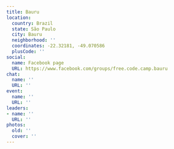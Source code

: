 ```yaml
---
title: Bauru
location:
  country: Brazil
  state: São Paulo
  city: Bauru
  neighborhood: ''
  coordinates: -22.32181, -49.070586
  plusCode: ''
social:
  name: Facebook page
  URL: https://www.facebook.com/groups/free.code.camp.bauru
chat:
  name: ''
  URL: ''
event:
  name: ''
  URL: ''
leaders:
- name: ''
  URL: ''
photos:
  old: ''
  cover: ''
---
```

